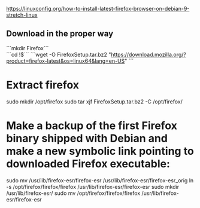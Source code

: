 https://linuxconfig.org/how-to-install-latest-firefox-browser-on-debian-9-stretch-linux


## Download in the proper way
´´´mkdir Firefox´´´  
´´´cd !$´´´
´´´wget -O FirefoxSetup.tar.bz2 "https://download.mozilla.org/?product=firefox-latest&os=linux64&lang=en-US" ´´´   

# Extract firefox
sudo mkdir /opt/firefox
sudo tar xjf FirefoxSetup.tar.bz2 -C /opt/firefox/

# Make a backup of the first Firefox binary shipped with Debian and make a new symbolic link pointing to downloaded Firefox executable:
sudo mv /usr/lib/firefox-esr/firefox-esr /usr/lib/firefox-esr/firefox-esr_orig
ln -s /opt/firefox/firefox/firefox /usr/lib/firefox-esr/firefox-esr
sudo mkdir /usr/lib/firefox-esr/
sudo mv /opt/firefox/firefox/firefox /usr/lib/firefox-esr/firefox-esr
